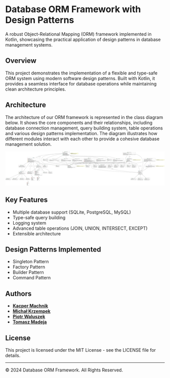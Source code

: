 # Database ORM Framework with Design Patterns

A robust Object-Relational Mapping (ORM) framework implemented in Kotlin, showcasing the practical application of design patterns in database management systems.

## Overview

This project demonstrates the implementation of a flexible and type-safe ORM system using modern software design patterns. Built with Kotlin, it provides a seamless interface for database operations while maintaining clean architecture principles.

## Architecture

The architecture of our ORM framework is represented in the class diagram below. It shows the core components and their relationships, including database connection management, query building system, table operations and various design patterns implementation. The diagram illustrates how different modules interact with each other to provide a cohesive database management solution.

![Database Architecture Class Diagram](docs/diagrams/images/diagram-klas.drawio.svg?raw=true)

## Key Features

- Multiple database support (SQLite, PostgreSQL, MySQL)
- Type-safe query building
- Logging system
- Advanced table operations (JOIN, UNION, INTERSECT, EXCEPT)
- Extensible architecture

## Design Patterns Implemented

- Singleton Pattern
- Factory Pattern
- Builder Pattern
- Command Pattern

## Authors

- **[Kacper Machnik](https://github.com/KacperMachnik)**
- **[Michał Krzempek](https://github.com/miskrz0421)**
- **[Piotr Waluszek](https://github.com/PiotrWaluszek)**
- **[Tomasz Madeja](https://github.com/Tomciom)**

## License

This project is licensed under the MIT License - see the LICENSE file for details.

---

© 2024 Database ORM Framework. All Rights Reserved.
